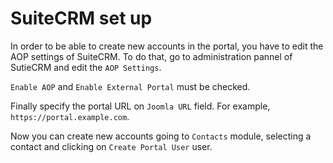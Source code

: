 # SuiteCRM set up
In order to be able to create new accounts in the portal, you have to edit the AOP settings of SuiteCRM. To do that, go to administration pannel of SutieCRM and edit the `AOP Settings`.

`Enable AOP` and `Enable External Portal` must be checked.

Finally specify the portal URL on `Joomla URL` field. For example, `https://portal.example.com`.

Now you can create new accounts going to `Contacts` module, selecting a contact and clicking on `Create Portal User` user.
